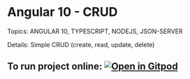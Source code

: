 # Angular 10 - CRUD

Topics: ANGULAR 10, TYPESCRIPT, NODEJS, JSON-SERVER

Details: Simple CRUD (create, read, update, delete)

## To run project online: [![Open in Gitpod](https://gitpod.io/button/open-in-gitpod.svg)](https://gitpod.io/#https://github.com/gilsonmneto/angular-crud)